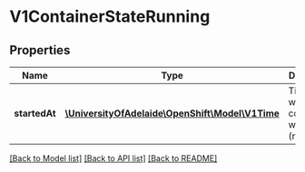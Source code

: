 # V1ContainerStateRunning

## Properties
Name | Type | Description | Notes
------------ | ------------- | ------------- | -------------
**startedAt** | [**\UniversityOfAdelaide\OpenShift\Model\V1Time**](V1Time.md) | Time at which the container was last (re-)started | [optional] 

[[Back to Model list]](../README.md#documentation-for-models) [[Back to API list]](../README.md#documentation-for-api-endpoints) [[Back to README]](../README.md)


